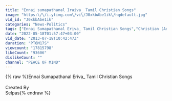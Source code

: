 ```yaml
---
title: "Ennai sumapathanal Iraiva_ Tamil Christian Songs"
image: "https:\/\/i.ytimg.com\/vi\/J0xkbAbe1ik\/hqdefault.jpg"
vid_id: "J0xkbAbe1ik"
categories: "News-Politics"
tags: ["Ennai Sumapathanal Eriva_ Tamil Christian Songs","Christian (Adherents)"]
date: "2022-05-18T01:57:47+03:00"
vid_date: "2013-07-18T10:42:47Z"
duration: "PT6M17S"
viewcount: "17815798"
likeCount: "93606"
dislikeCount: ""
channel: "PEACE OF MIND"
---
```

{% raw %}Ennai Sumapathanal Eriva_ Tamil Christian Songs<br /><br />Created By<br />          Selpas{% endraw %}

